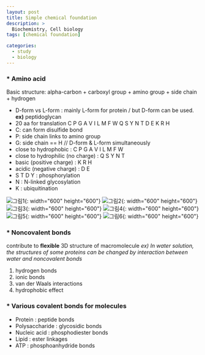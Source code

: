 ```yaml
---
layout: post
title: Simple chemical foundation
description: >
  Biochemistry, Cell biology
tags: [chemical foundation]

categories:
  - study
  - biology
---
```


### * Amino acid
Basic structure: alpha-carbon + carboxyl group + amino group + side chain + hydrogen

* D-form vs L-form : mainly L-form for protein / but D-form can be used. **ex)** peptidoglycan
* 20 aa for translation
C P G A V I L M F W Q S Y N T D E K R H
* C: can form disulfide bond
* P: side chain links to amino group
* G: side chain == H // D-form & L-form simultaneously
* close to hydrophobic : C P G A V I L M F W
* close to hydrophilic (no charge) : Q S Y N T
* basic (positive charge) : K R H
* acidic (negative charge) : D E
* S T D Y : phosphorylation
* N : N-linked glycosylation
* K : ubiquitination

![그림1](/assets/img/1.png){: width="600" height="600"}
![그림2](/assets/img/2.png){: width="600" height="600"}
![그림3](/assets/img/3.png){: width="600" height="600"}
![그림4](/assets/img/4.png){: width="600" height="600"}
![그림5](/assets/img/5.png){: width="600" height="600"}
![그림6](/assets/img/6.png){: width="600" height="600"}

### * Noncovalent bonds
contribute to **flexible** 3D structure of macromolecule
*ex) In water solution, the structures of some proteins can be changed by interaction between water and noncovalent bonds*

1. hydrogen bonds
2. ionic bonds
3. van der Waals interactions
4. hydrophobic effect

### * Various covalent bonds for molecules
* Protein : peptide bonds
* Polysaccharide : glycosidic bonds
* Nucleic acid : phosphodiester bonds
* Lipid : ester linkages
* ATP : phosphoanhydride bonds
